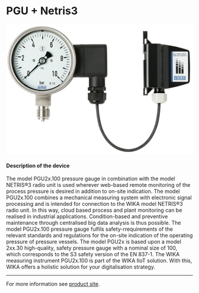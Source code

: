 # PGU + Netris3

![PGU_Netris3](../../../../../docs/public/PGU_Netris3.png)

#### Description of the device

The model PGU2x.100 pressure gauge in combination with the model NETRIS®3 radio unit is used wherever web-based remote monitoring of the process pressure is desired in addition to on-site indication.
The model PGU2x.100 combines a mechanical measuring system with electronic signal processing and is intended for connection to the WIKA model NETRIS®3 radio unit. In this way, cloud based process and plant monitoring can be realised in industrial applications. Condition-based and preventive maintenance through centralised big data analysis is thus possible.
The model PGU2x.100 pressure gauge fulfils safety-rrequirements of the relevant standards and regulations for the on-site indication of the operating pressure of pressure vessels.
The model PGU2x is based upon a model 2xx.30 high-quality, safety pressure gauge with a nominal size of 100, which corresponds to the S3 safety version of the EN 837-1.
The WIKA measuring instrument PGU2x.100 is part of the
WIKA IIoT solution. With this, WIKA offers a holistic solution
for your digitalisation strategy.

---

For more information see [product site](https://www.wika.com/en-en/pgu23_100_pgu26_100.WIKA).
